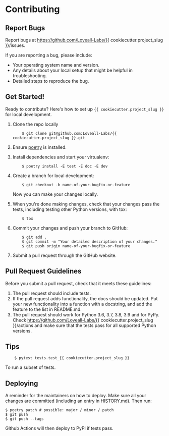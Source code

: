 # Contributing

## Report Bugs

Report bugs at https://github.com/Loveall-Labs/{{ cookiecutter.project_slug }}/issues.

If you are reporting a bug, please include:

* Your operating system name and version.
* Any details about your local setup that might be helpful in troubleshooting.
* Detailed steps to reproduce the bug.

## Get Started!

Ready to contribute? Here's how to set up `{{ cookiecutter.project_slug }}` for local development.

1. Clone the repo locally
    ```
        $ git clone git@github.com:Loveall-Labs/{{ cookiecutter.project_slug }}.git
    ```
2. Ensure [poetry](https://python-poetry.org/docs/) is installed.
3. Install dependencies and start your virtualenv:
    ```
        $ poetry install -E test -E doc -E dev
    ```
4. Create a branch for local development:
    ```
        $ git checkout -b name-of-your-bugfix-or-feature
    ```

   Now you can make your changes locally.

5. When you're done making changes, check that your changes pass the
   tests, including testing other Python versions, with tox:

    ```
        $ tox
    ```

6. Commit your changes and push your branch to GitHub:

    ```
        $ git add .
        $ git commit -m "Your detailed description of your changes."
        $ git push origin name-of-your-bugfix-or-feature
    ```

7. Submit a pull request through the GitHub website.

## Pull Request Guidelines

Before you submit a pull request, check that it meets these guidelines:

1. The pull request should include tests.
2. If the pull request adds functionality, the docs should be updated. Put
   your new functionality into a function with a docstring, and add the
   feature to the list in README.md.
3. The pull request should work for Python 3.6, 3.7, 3.8, 3.9 and for PyPy. Check
   https://github.com/Loveall-Labs/{{ cookiecutter.project_slug }}/actions
   and make sure that the tests pass for all supported Python versions.

## Tips

```
    $ pytest tests.test_{{ cookiecutter.project_slug }}
```
To run a subset of tests.


## Deploying

A reminder for the maintainers on how to deploy.
Make sure all your changes are committed (including an entry in HISTORY.md).
Then run:

```
$ poetry patch # possible: major / minor / patch
$ git push
$ git push --tags
```

Github Actions will then deploy to PyPI if tests pass.
